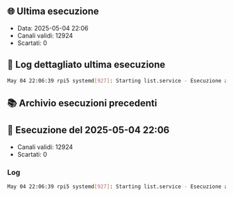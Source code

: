 ## 🌐 Ultima esecuzione

- Data: 2025-05-04 22:06
- Canali validi: 12924
- Scartati: 0

## 🧾 Log dettagliato ultima esecuzione

```bash
May 04 22:06:39 rpi5 systemd[927]: Starting list.service - Esecuzione automatica script list.sh per aggiornare le liste M3U...
```

## 📚 Archivio esecuzioni precedenti

## 🔁 Esecuzione del 2025-05-04 22:06

- Canali validi: 12924
- Scartati: 0

### Log
```bash
May 04 22:06:39 rpi5 systemd[927]: Starting list.service - Esecuzione automatica script list.sh per aggiornare le liste M3U...
```

